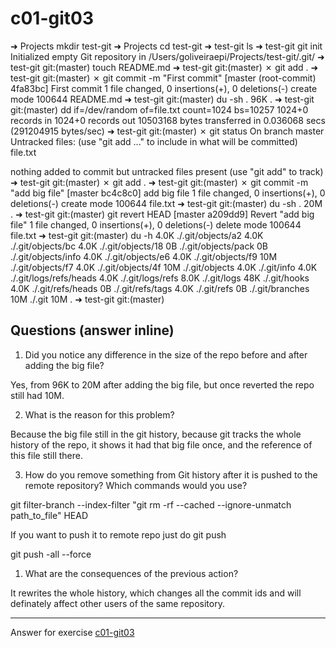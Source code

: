 # c01-git03

➜  Projects mkdir test-git
➜  Projects cd test-git
➜  test-git ls
➜  test-git git init
Initialized empty Git repository in /Users/goliveiraepi/Projects/test-git/.git/
➜  test-git git:(master) touch README.md
➜  test-git git:(master) ✗ git add .
➜  test-git git:(master) ✗ git commit -m "First commit"
[master (root-commit) 4fa83bc] First commit
 1 file changed, 0 insertions(+), 0 deletions(-)
 create mode 100644 README.md
➜  test-git git:(master) du -sh .
 96K	.
➜  test-git git:(master) dd if=/dev/random of=file.txt count=1024 bs=10257
1024+0 records in
1024+0 records out
10503168 bytes transferred in 0.036068 secs (291204915 bytes/sec)
➜  test-git git:(master) ✗ git status
On branch master
Untracked files:
  (use "git add <file>..." to include in what will be committed)
	file.txt

nothing added to commit but untracked files present (use "git add" to track)
➜  test-git git:(master) ✗ git add .
➜  test-git git:(master) ✗ git commit -m "add big file"
[master bc4c8c0] add big file
 1 file changed, 0 insertions(+), 0 deletions(-)
 create mode 100644 file.txt
➜  test-git git:(master) du -sh .
 20M	.
➜  test-git git:(master) git revert HEAD
[master a209dd9] Revert "add big file"
 1 file changed, 0 insertions(+), 0 deletions(-)
 delete mode 100644 file.txt
➜  test-git git:(master) du -h
4.0K	./.git/objects/a2
4.0K	./.git/objects/bc
4.0K	./.git/objects/18
  0B	./.git/objects/pack
  0B	./.git/objects/info
4.0K	./.git/objects/e6
4.0K	./.git/objects/f9
 10M	./.git/objects/f7
4.0K	./.git/objects/4f
 10M	./.git/objects
4.0K	./.git/info
4.0K	./.git/logs/refs/heads
4.0K	./.git/logs/refs
8.0K	./.git/logs
 48K	./.git/hooks
4.0K	./.git/refs/heads
  0B	./.git/refs/tags
4.0K	./.git/refs
  0B	./.git/branches
 10M	./.git
 10M	.
➜  test-git git:(master)

## Questions (answer inline)

1. Did you notice any difference in the size of the repo before and after adding the big file?

Yes, from 96K to 20M after adding the big file, but once reverted the repo still had 10M.

2. What is the reason for this problem?

Because the big file still in the git history, because git tracks the whole history of the repo, it shows it had that big file once, and the reference of this file still there.


3. How do you remove something from Git history after it is pushed to the remote repository? Which commands would you use? 

git filter-branch --index-filter "git rm -rf --cached --ignore-unmatch path_to_file" HEAD


If you want to push it to remote repo just do git push

git push -all --force

1. What are the consequences of the previous action?

It rewrites the whole history, which changes all the commit ids and will definately affect other users of the same repository. 

<!-- Don't change anything below this point-->
<!-- Before commiting, remove both commented lines--> 
***
Answer for exercise [c01-git03](https://github.com/devopsacademyau/academy/blob/23cc1dfa31e85651e3cdc1b0ef38da21518841ba/classes/01class/exercises/c01-git03/README.md)